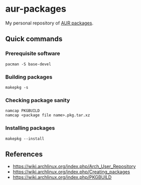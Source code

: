 # aur-packages

My personal repository of [AUR packages](https://aur.archlinux.org/packages/?SeB=m&K=jweslley).


## Quick commands

### Prerequisite software

    pacman -S base-devel

### Building packages

    makepkg -s

### Checking package sanity

    namcap PKGBUILD
    namcap <package file name>.pkg.tar.xz

### Installing packages

    makepkg --install

## References

* https://wiki.archlinux.org/index.php/Arch_User_Repository
* https://wiki.archlinux.org/index.php/Creating_packages
* https://wiki.archlinux.org/index.php/PKGBUILD

